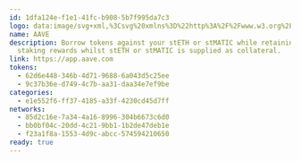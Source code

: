 ```yaml
---
id: 1dfa124e-f1e1-41fc-b908-5b7f995da7c3
logo: data:image/svg+xml,%3Csvg%20xmlns%3D%22http%3A%2F%2Fwww.w3.org%2F2000%2Fsvg%22%20xmlns%3Axlink%3D%22http%3A%2F%2Fwww.w3.org%2F1999%2Fxlink%22%20xml%3Aspace%3D%22preserve%22%20style%3D%22enable-background%3Anew%200%200%20800%20800%22%20viewBox%3D%220%200%20800%20800%22%3E%3Cdefs%3E%3Cpath%20id%3D%22a%22%20d%3D%22M0%200h800v800H0z%22%2F%3E%3C%2Fdefs%3E%3CclipPath%20id%3D%22b%22%3E%3Cuse%20xlink%3Ahref%3D%22%23a%22%20style%3D%22overflow%3Avisible%22%2F%3E%3C%2FclipPath%3E%3Cg%20style%3D%22clip-path%3Aurl(%23b)%22%3E%3ClinearGradient%20id%3D%22c%22%20x1%3D%22-597.355%22%20x2%3D%22-598.099%22%20y1%3D%22900.686%22%20y2%3D%22900.06%22%20gradientTransform%3D%22matrix(776%200%200%20-776%20464237%20699089)%22%20gradientUnits%3D%22userSpaceOnUse%22%3E%3Cstop%20offset%3D%220%22%20style%3D%22stop-color%3A%23b6509e%22%2F%3E%3Cstop%20offset%3D%221%22%20style%3D%22stop-color%3A%232ebac6%22%2F%3E%3C%2FlinearGradient%3E%3Ccircle%20cx%3D%22400%22%20cy%3D%22400%22%20r%3D%22388%22%20style%3D%22fill%3Aurl(%23c)%22%2F%3E%3Cpath%20d%3D%22M569.8%20554.6%20438.6%20237.4c-7.4-16.4-18.4-24.4-32.9-24.4h-11.6c-14.5%200-25.5%208-32.9%2024.4l-57.1%20138.2h-43.2c-12.9.1-23.4%2010.5-23.5%2023.5v.3c.1%2012.9%2010.6%2023.4%2023.5%2023.5h23.2l-54.5%20131.7c-1%202.9-1.6%205.9-1.6%209%200%207.4%202.3%2013.2%206.4%2017.7s10%206.7%2017.4%206.7c4.9-.1%209.6-1.6%2013.5-4.5%204.2-2.9%207.1-7.1%209.4-11.9l60-148.8h41.6c12.9-.1%2023.4-10.5%2023.5-23.5v-.6c-.1-12.9-10.6-23.4-23.5-23.5h-22.2l45.8-114.1%20124.8%20310.4c2.3%204.8%205.2%209%209.4%2011.9%203.9%202.9%208.7%204.4%2013.5%204.5%207.4%200%2013.2-2.2%2017.4-6.7%204.2-4.5%206.4-10.3%206.4-17.7.1-3-.4-6.1-1.6-8.9z%22%20style%3D%22fill%3A%23fff%22%2F%3E%3C%2Fg%3E%3C%2Fsvg%3E
name: AAVE
description: Borrow tokens against your stETH or stMATIC while retaining their
  staking rewards whilst stETH or stMATIC is supplied as collateral.
link: https://app.aave.com
tokens:
  - 62d6e448-346b-4d71-9688-6a043d5c25ee
  - 9c37b36e-d749-4c7b-aa31-daa34e7ef9be
categories:
  - e1e552f6-ff37-4185-a33f-4230cd45d7ff
networks:
  - 85d2c16e-7a34-4a16-8996-304b6673c6d0
  - bb0bf04c-20dd-4c21-9bb1-1b2de47deb1e
  - f23a1f8a-1553-4d9c-abcc-574594210650
ready: true
---
```

